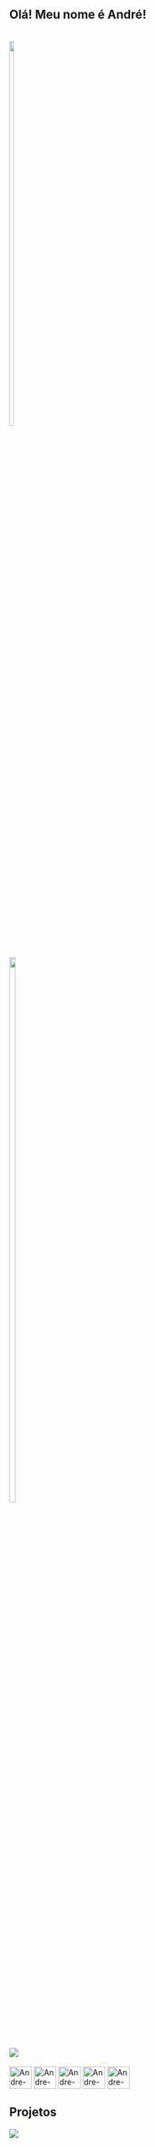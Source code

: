 ## Olá! Meu nome é André!

<!-- INFORMAÇÕES DO PERFIL -->
  <div style="display: inline-block"> <br> 
    <a href="https://github.com/andre-fe-santana">
    <img height="42%" src="https://github-readme-stats.vercel.app/api?username=andre-fe-santana&show_icons=true&theme=tokyonight&repo=github-readme-stats">
    <img height="50%" src="https://github-readme-stats.vercel.app/api/top-langs/?username=andre-fe-santana&theme=tokyonight&layout=compact">
  </div>
  
  <div> 
    <!-- gmail -->
    <a href="mailto:castroferreiraandre" target="_blank"><img src="https://img.shields.io/badge/Gmail-D14836?style=for-the-badge&logo=gmail&logoColor=white" target="_blank"></a>
  </div>  
  
  <div style="display: inline-block"> <br> 
    <img align="center" alt="Andre-HTML" height=40 width=40 src="https://cdn.jsdelivr.net/gh/devicons/devicon/icons/html5/html5-original.svg">
    <img align="center" alt="Andre-CSS" height=40 width=40 src="https://cdn.jsdelivr.net/gh/devicons/devicon/icons/css3/css3-original.svg">
    <img align="center" alt="Andre-PHP" height=40 width=40 src="https://cdn.jsdelivr.net/gh/devicons/devicon/icons/php/php-original.svg">
    <img align="center" alt="Andre-MySQL" height=40 width=40 src="https://cdn.jsdelivr.net/gh/devicons/devicon/icons/mysql/mysql-original.svg">
    <img align="center" alt="Andre-JavaScript" height=40 width=40 src="https://cdn.jsdelivr.net/gh/devicons/devicon/icons/javascript/javascript-original.svg">
  </div>
  

 
## Projetos
<a href="https://github.com/Agendadoestudante/AgendaISERJ">
  <img align="center" src="https://github-readme-stats.vercel.app/api/pin/?username=Agendadoestudante&repo=AgendaISERJ&theme=tokyonight" />
</a>

